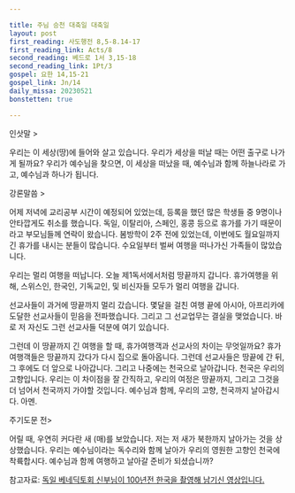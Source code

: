 ```yaml
---

title: 주님 승천 대축일 대축일
layout: post 
first_reading: 사도행전 8,5-8.14-17
first_reading_link: Acts/8
second_reading: 베드로 1서 3,15-18
second_reading_link: 1Pt/3
gospel: 요한 14,15-21
gospel_link: Jn/14
daily_missa: 20230521
bonstetten: true

---
```


인삿말 >

우리는 이 세상(땅)에 들어와 살고 있습니다. 우리가 세상을 떠날 때는 어떤 출구로 나가게 될까요? 우리가 예수님을 찾으면, 이 세상을 떠났을 때, 예수님과 함께 하늘나라로 가고, 예수님과 하나가 됩니다.

강론말씀 >

어제 저녁에 교리공부 시간이 예정되어 있었는데, 등록을 했던 많은 학생들 중 9명이나 안타깝게도 취소를 했습니다. 독일, 이탈리아, 스페인, 홍콩 등으로 휴가를 가기 때문이라고 부모님들께 연락이 왔습니다. 봄방학이 2주 전에 있었는데, 이번에도 월요일까지 긴 휴가를 내시는 분들이 많습니다. 수요일부터 벌써 여행을 떠나가신 가족들이 많았습니다. 

우리는 멀리 여행을 떠납니다. 오늘 제1독서에서처럼 땅끝까지 갑니다. 휴가여행을 위해, 스위스인, 한국인, 기독교인, 및 비신자들 모두가 멀리 여행을 갑니다. 

선교사들이 과거에 땅끝까지 멀리 갔습니다. 몇달을 걸친 여행 끝에 아시아, 아프리카에 도달한 선교사들이 믿음을 전파했습니다. 그리고 그 선교업무는 결실을 맺었습니다. 바로 저 자신도 그런 선교사들 덕분에 여기 있습니다.

그런데 이 땅끝까지 긴 여행을 할 때, 휴가여행객과 선교사의 차이는 무엇일까요? 휴가여행객들은 땅끝까지 갔다가 다시 집으로 돌아옵니다. 그런데 선교사들은 땅끝에 간 뒤, 그 후에도 더 앞으로 나아갑니다. 그리고 나중에는 천국으로 날아갑니다. 천국은 우리의 고향입니다. 우리는 이 차이점을 잘 간직하고, 우리의 여정은 땅끝까지, 그리고 그것을 더 넘어서 천국까지 가야할 것입니다. 예수님과 함께, 우리의 고향, 천국까지 날아갑시다. 아멘.

주기도문 전>

어릴 때, 우연히 커다란 새 (매)를 보았습니다. 저는 저 새가 북한까지 날아가는 것을 상상했습니다. 우리는 예수님이라는 독수리와 함께 날아가 우리의 영원한 고향인 천국에 착륙합시다. 예수님과 함께 여행하고 날아갈 준비가 되셨습니까?

참고자료: <a href="https://www.youtube.com/watch?v=CPEAifC4zsQ&list=WL&index=54&t=1s">독일 베네딕토회 신부님이 100년전 한국을 촬영해 남기신 영상입니다.</a>  